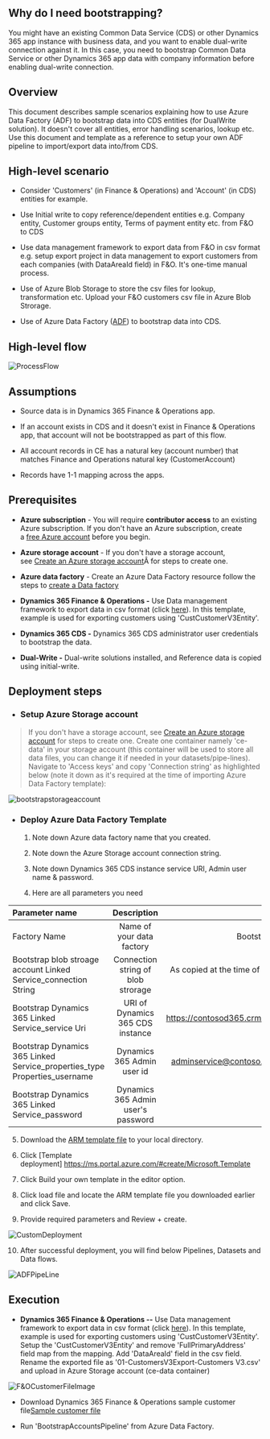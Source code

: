 Why do I need bootstrapping?
----------------------------

You might have an existing Common Data Service (CDS) or other Dynamics
365 app instance with business data, and you want to enable dual-write
connection against it. In this case, you need to bootstrap Common Data
Service or other Dynamics 365 app data with company information before
enabling dual-write connection.

Overview
----------------------------

This document describes sample scenarios explaining how to use Azure
Data Factory (ADF) to bootstrap data into CDS entities (for DualWrite
solution). It doesn't cover all entities, error handling scenarios,
lookup etc. Use this document and template as a reference to setup your
own ADF pipeline to import/export data into/from CDS.

High-level scenario
-------------------

-   Consider 'Customers' (in Finance & Operations) and 'Account' (in
    CDS) entities for example.

-   Use Initial write to copy reference/dependent entities e.g. Company
    entity, Customer groups entity, Terms of payment entity etc. from
    F&O to CDS

-   Use data management framework to export data from F&O in csv format
    e.g. setup export project in data management to export customers
    from each companies (with DataAreaId field) in F&O. It's one-time
    manual process.

-   Use of Azure Blob Storage to store the csv files for lookup,
    transformation etc. Upload your F&O customers csv file in Azure Blob
    Strorage.

-   Use of Azure Data Factory
    ([ADF](https://docs.microsoft.com/en-us/azure/data-factory/introduction))
    to bootstrap data into CDS.

High-level flow
---------------
![ProcessFlow](/Dual-write/Bootstrapping/ProcessFlow.png)

Assumptions
-----------

-   Source data is in Dynamics 365 Finance & Operations app.

-   If an account exists in CDS and it doesn't exist in Finance &
    Operations app, that account will not be bootstrapped as part of this flow.

-   All account records in CE has a natural key (account number) that
    matches Finance and Operations natural key (CustomerAccount)

-   Records have 1-1 mapping across the apps.

Prerequisites
-------------

-   **Azure subscription** - You will require **contributor access** to
    an existing Azure subscription. If you don\'t have an Azure
    subscription, create a [free Azure
    account](https://azure.microsoft.com/en-us/free/) before you begin.

-   **Azure storage account** -  If you don\'t have a storage account,
    see [Create an Azure storage
    account](https://docs.microsoft.com/en-us/azure/storage/common/storage-account-create?tabs=azure-portal#create-a-storage-account)Â for
    steps to create one.

-   **Azure data factory** - Create an Azure Data Factory resource
    follow the steps to [create a Data
    factory](https://docs.microsoft.com/en-us/azure/data-factory/tutorial-copy-data-portal#create-a-data-factory)

-   **Dynamics 365 Finance & Operations -** Use Data management
    framework to export data in csv format (click
    [here](https://docs.microsoft.com/en-us/dynamics365/fin-ops-core/dev-itpro/data-entities/data-entities-data-packages)).
    In this template, example is used for exporting customers using
    'CustCustomerV3Entity'.

-   **Dynamics 365 CDS -** Dynamics 365 CDS administrator user
    credentials to bootstrap the data.

-   **Dual-Write -** Dual-write solutions installed, and Reference data
    is copied using initial-write.

Deployment steps
----------------

-   ### Setup Azure Storage account

> If you don\'t have a storage account, see [Create an Azure storage
> account](https://docs.microsoft.com/en-us/azure/storage/common/storage-account-create?tabs=azure-portal#create-a-storage-account) for
> steps to create one. Create one container namely 'ce-data' in your
> storage account (this container will be used to store all data files,
> you can change it if needed in your datasets/pipe-lines). Navigate to
> 'Access keys' and copy 'Connection string' as highlighted below (note
> it down as it's required at the time of importing Azure Data Factory
> template):

![bootstrapstorageaccount](/Dual-write/Bootstrapping/bootstrapstorageaccount.png)

-   ### Deploy Azure Data Factory Template

    1.  Note down Azure data factory name that you created.

    2.  Note down the Azure Storage account connection string.

    3.  Note down Dynamics 365 CDS instance service URI, Admin user name
        & password.

    4.  Here are all parameters you need

| Parameter name                                       | Description                       | Example                |
| :--------------------                                | :---------------------:           | --------------------:  |
|Factory Name                                          | Name of your data factory         |BootstrapCDSDataADF     |
|Bootstrap blob stroage account Linked Service_connection String                                        | Connection string of blob strorage       |As copied at the time of creating storage account   |
|Bootstrap Dynamics 365 Linked Service_service Uri                        | URI of Dynamics 365 CDS instance        |https://contosod365.crm4.dynamics.com              |
|Bootstrap Dynamics 365 Linked Service_properties_type Properties_username                                             | Dynamics 365 Admin user id          | <adminservice@contoso.onmicrosot.com> |  
|Bootstrap Dynamics 365 Linked Service_password                                            | Dynamics 365 Admin user's password                       | \*\*\*\*\*\*\*\* | 

5.  Download the [ARM template
    file](https://github.com/microsoft/Dynamics-365-FastTrack-Implementation-Assets/blob/master/Dual-write/Bootstrapping/arm_template.json) to
    your local directory.

6.  Click \[Template
    deployment\] <https://ms.portal.azure.com/#create/Microsoft.Template>

7.  Click Build your own template in the editor option.

8.  Click load file and locate the ARM template file you downloaded
    earlier and click Save.

9.  Provide required parameters and Review + create.

![CustomDeployment](/Dual-write/Bootstrapping/CustomDeployment.png)

10. After successful deployment, you will find below Pipelines, Datasets
    and Data flows.

![ADFPipeLine](/Dual-write/Bootstrapping/ADFPipeLine.png)

Execution
---------

-   **Dynamics 365 Finance & Operations --** Use Data management
    framework to export data in csv format (click
    [here](https://docs.microsoft.com/en-us/dynamics365/fin-ops-core/dev-itpro/data-entities/data-entities-data-packages)).
    In this template, example is used for exporting customers using
    'CustCustomerV3Entity'. Setup the 'CustCustomerV3Entity' and remove
    'FullPrimaryAddress' field map from the mapping. Add 'DataAreaId'
    field in the csv field. Rename the exported file as
    '01-CustomersV3Export-Customers V3.csv' and upload in Azure Storage
    account (ce-data container)

![F&OCustomerFileImage](/Dual-write/Bootstrapping/F&OCustomerFileImage.png)

- Download Dynamics 365 Finance & Operations sample customer file[Sample customer file](https://github.com/microsoft/Dynamics-365-FastTrack-Implementation-Assets/blob/master/Dual-write/Bootstrapping/arm_template.json)

-   Run 'BootstrapAccountsPipeline' from Azure Data Factory.
